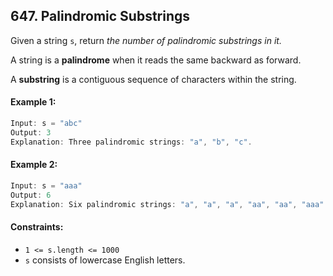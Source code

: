 ## 647. Palindromic Substrings

Given a string `s`, return _the number of palindromic substrings in it._

A string is a **palindrome** when it reads the same backward as forward.

A **substring** is a contiguous sequence of characters within the string.

#### Example 1:
```js
Input: s = "abc"
Output: 3
Explanation: Three palindromic strings: "a", "b", "c".
```
#### Example 2:
```js
Input: s = "aaa"
Output: 6
Explanation: Six palindromic strings: "a", "a", "a", "aa", "aa", "aaa".
```

#### Constraints:
- `1 <= s.length <= 1000`
- `s` consists of lowercase English letters.